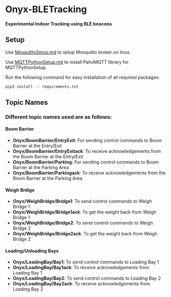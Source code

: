 # Onyx-BLETracking
 #### Experimental Indoor Tracking using BLE beacons

## Setup

Use [MosquittoSetup.md](https://gitlab.com/aj-ames/Onyx-BLETracker/blob/master/MosquittoSetup.md) to setup Mosquitto broker on linux.

Use [MQTTPythonSetup.md](https://gitlab.com/aj-ames/Onyx-BLETracker/blob/master/MQTTPythonSetup.md) to install PahoMQTT library for MQTTPythonSetup.

Run the following command for easy installation of all required packages:
```sh
pip3 install -r requirements.txt
```
## Topic Names
 
### Different topic names used are as follows:

#### Boom Barrier
-  **Onyx/BoomBarrier/EntryExit**: For sending control commands to Boom Barrier at the Entry/Exit
- **Onyx/BoomBarrier/EntryExitack**: To receive acknowledgements from the Boom Barrier at the Entry/Exit
- **Onyx/BoomBarrier/Parking**: For sending control commands to Boom Barrier at the Parking Area
- **Onyx/BoomBarrier/Parkingack**: To receive acknowledgements from the Boom Barrier at the Parking Area

#### Weigh Brdige
- **Onyx/WeighBridge/Bridge1**: To send control commands to Weigh Bridge 1
- **Onyx/WeighBridge/Bridge1ack**: To get the weight back from Weigh Bridge 1
- **Onyx/WeighBridge/Bridge2**: To send control commands to Weigh Bridge 2
- **Onyx/WeighBridge/Bridge2ack**: To get the weight back from Weigh Bridge 2

#### Loading/Unloading Bays
- **Onyx/LoadingBay/Bay1**: To send control commands to Loading Bay 1
- **Onyx/LoadingBay/Bay1ack**: To receive acknowledgements from Loading Bay 1
- **Onyx/LoadingBay/Bay2**: To send control commands to Loading Bay 2
- **Onyx/LoadingBay/Bay2ack**: To receive acknowledgements from Loading Bay 2